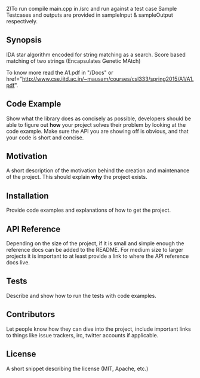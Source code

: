 
2)To run compile main.cpp in /src and run against a test case
Sample Testcases and outputs are provided in sampleInput & sampleOutput respectively.

## Synopsis

IDA star algorithm encoded for string matching as a search.
Score based matching of two strings (Encapsulates Genetic MAtch)

To know more read the A1.pdf in "/Docs" or href="http://www.cse.iitd.ac.in/~mausam/courses/csl333/spring2015/A1/A1.pdf".

## Code Example

Show what the library does as concisely as possible, developers should be able to figure out **how** your project solves their problem by looking at the code example. Make sure the API you are showing off is obvious, and that your code is short and concise.

## Motivation

A short description of the motivation behind the creation and maintenance of the project. This should explain **why** the project exists.

## Installation

Provide code examples and explanations of how to get the project.

## API Reference

Depending on the size of the project, if it is small and simple enough the reference docs can be added to the README. For medium size to larger projects it is important to at least provide a link to where the API reference docs live.

## Tests

Describe and show how to run the tests with code examples.

## Contributors

Let people know how they can dive into the project, include important links to things like issue trackers, irc, twitter accounts if applicable.

## License

A short snippet describing the license (MIT, Apache, etc.)
